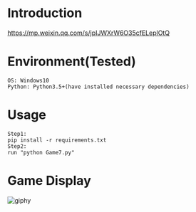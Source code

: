 # Introduction
https://mp.weixin.qq.com/s/jpIJWXrW6O35cfELeplOtQ

# Environment(Tested)
```
OS: Windows10
Python: Python3.5+(have installed necessary dependencies)
```

# Usage
```
Step1:
pip install -r requirements.txt
Step2:
run "python Game7.py"
```

# Game Display
![giphy](effect/running.gif)